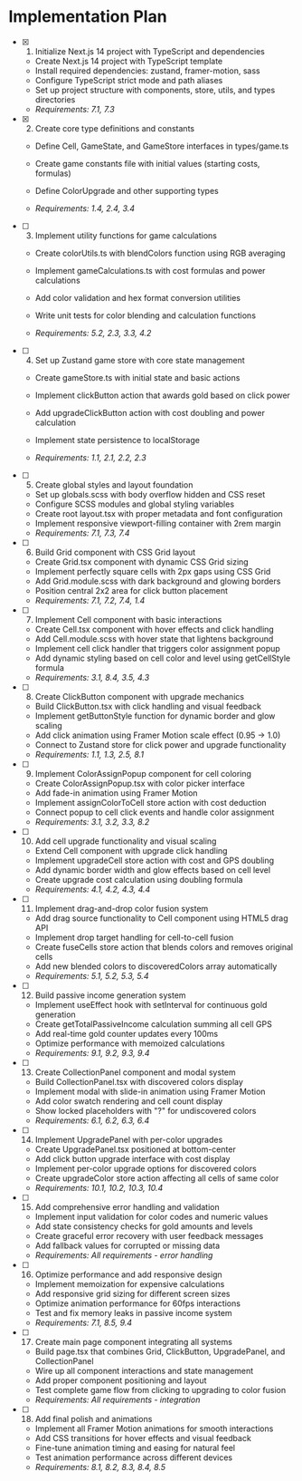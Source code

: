 # Implementation Plan

- [x] 1. Initialize Next.js 14 project with TypeScript and dependencies



  - Create Next.js 14 project with TypeScript template
  - Install required dependencies: zustand, framer-motion, sass
  - Configure TypeScript strict mode and path aliases
  - Set up project structure with components, store, utils, and types directories
  - _Requirements: 7.1, 7.3_

- [x] 2. Create core type definitions and constants



  - Define Cell, GameState, and GameStore interfaces in types/game.ts
  - Create game constants file with initial values (starting costs, formulas)
  - Define ColorUpgrade and other supporting types



  - _Requirements: 1.4, 2.4, 3.4_

- [ ] 3. Implement utility functions for game calculations
  - Create colorUtils.ts with blendColors function using RGB averaging



  - Implement gameCalculations.ts with cost formulas and power calculations
  - Add color validation and hex format conversion utilities
  - Write unit tests for color blending and calculation functions
  - _Requirements: 5.2, 2.3, 3.3, 4.2_




- [ ] 4. Set up Zustand game store with core state management
  - Create gameStore.ts with initial state and basic actions
  - Implement clickButton action that awards gold based on click power



  - Add upgradeClickButton action with cost doubling and power calculation
  - Implement state persistence to localStorage
  - _Requirements: 1.1, 2.1, 2.2, 2.3_




- [ ] 5. Create global styles and layout foundation
  - Set up globals.scss with body overflow hidden and CSS reset
  - Configure SCSS modules and global styling variables
  - Create root layout.tsx with proper metadata and font configuration
  - Implement responsive viewport-filling container with 2rem margin
  - _Requirements: 7.1, 7.3, 7.4_

- [ ] 6. Build Grid component with CSS Grid layout
  - Create Grid.tsx component with dynamic CSS Grid sizing
  - Implement perfectly square cells with 2px gaps using CSS Grid
  - Add Grid.module.scss with dark background and glowing borders
  - Position central 2x2 area for click button placement
  - _Requirements: 7.1, 7.2, 7.4, 1.4_

- [ ] 7. Implement Cell component with basic interactions
  - Create Cell.tsx component with hover effects and click handling
  - Add Cell.module.scss with hover state that lightens background
  - Implement cell click handler that triggers color assignment popup
  - Add dynamic styling based on cell color and level using getCellStyle formula
  - _Requirements: 3.1, 8.4, 3.5, 4.3_

- [ ] 8. Create ClickButton component with upgrade mechanics
  - Build ClickButton.tsx with click handling and visual feedback
  - Implement getButtonStyle function for dynamic border and glow scaling
  - Add click animation using Framer Motion scale effect (0.95 → 1.0)
  - Connect to Zustand store for click power and upgrade functionality
  - _Requirements: 1.1, 1.3, 2.5, 8.1_

- [ ] 9. Implement ColorAssignPopup component for cell coloring
  - Create ColorAssignPopup.tsx with color picker interface
  - Add fade-in animation using Framer Motion
  - Implement assignColorToCell store action with cost deduction
  - Connect popup to cell click events and handle color assignment
  - _Requirements: 3.1, 3.2, 3.3, 8.2_

- [ ] 10. Add cell upgrade functionality and visual scaling
  - Extend Cell component with upgrade click handling
  - Implement upgradeCell store action with cost and GPS doubling
  - Add dynamic border width and glow effects based on cell level
  - Create upgrade cost calculation using doubling formula
  - _Requirements: 4.1, 4.2, 4.3, 4.4_

- [ ] 11. Implement drag-and-drop color fusion system
  - Add drag source functionality to Cell component using HTML5 drag API
  - Implement drop target handling for cell-to-cell fusion
  - Create fuseCells store action that blends colors and removes original cells
  - Add new blended colors to discoveredColors array automatically
  - _Requirements: 5.1, 5.2, 5.3, 5.4_

- [ ] 12. Build passive income generation system
  - Implement useEffect hook with setInterval for continuous gold generation
  - Create getTotalPassiveIncome calculation summing all cell GPS
  - Add real-time gold counter updates every 100ms
  - Optimize performance with memoized calculations
  - _Requirements: 9.1, 9.2, 9.3, 9.4_

- [ ] 13. Create CollectionPanel component and modal system
  - Build CollectionPanel.tsx with discovered colors display
  - Implement modal with slide-in animation using Framer Motion
  - Add color swatch rendering and cell count display
  - Show locked placeholders with "?" for undiscovered colors
  - _Requirements: 6.1, 6.2, 6.3, 6.4_

- [ ] 14. Implement UpgradePanel with per-color upgrades
  - Create UpgradePanel.tsx positioned at bottom-center
  - Add click button upgrade interface with cost display
  - Implement per-color upgrade options for discovered colors
  - Create upgradeColor store action affecting all cells of same color
  - _Requirements: 10.1, 10.2, 10.3, 10.4_

- [ ] 15. Add comprehensive error handling and validation
  - Implement input validation for color codes and numeric values
  - Add state consistency checks for gold amounts and levels
  - Create graceful error recovery with user feedback messages
  - Add fallback values for corrupted or missing data
  - _Requirements: All requirements - error handling_

- [ ] 16. Optimize performance and add responsive design
  - Implement memoization for expensive calculations
  - Add responsive grid sizing for different screen sizes
  - Optimize animation performance for 60fps interactions
  - Test and fix memory leaks in passive income system
  - _Requirements: 7.1, 8.5, 9.4_

- [ ] 17. Create main page component integrating all systems
  - Build page.tsx that combines Grid, ClickButton, UpgradePanel, and CollectionPanel
  - Wire up all component interactions and state management
  - Add proper component positioning and layout
  - Test complete game flow from clicking to upgrading to color fusion
  - _Requirements: All requirements - integration_

- [ ] 18. Add final polish and animations
  - Implement all Framer Motion animations for smooth interactions
  - Add CSS transitions for hover effects and visual feedback
  - Fine-tune animation timing and easing for natural feel
  - Test animation performance across different devices
  - _Requirements: 8.1, 8.2, 8.3, 8.4, 8.5_
